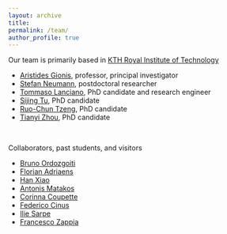 ```yaml
---
layout: archive
title: 
permalink: /team/
author_profile: true
---
```


Our team is primarily based in [KTH Royal Institute of Technology](https://www.kth.se/en)

- [Aristides Gionis](https://www.kth.se/profile/argioni), professor, principal investigator
- [Stefan Neumann](https://www.kth.se/profile/neum?l=en), postdoctoral researcher
- [Tommaso Lanciano](https://phd.uniroma1.it/web/LANCIANO-TOMMASO_nP1661409_EN.aspx), PhD candidate and research engineer
- [Sijing Tu](https://www.kth.se/profile/sijing), PhD candidate
- [Ruo-Chun Tzeng](https://www.kth.se/profile/rctzeng), PhD candidate
- [Tianyi Zhou](https://www.kth.se/profile/tzho), PhD candidate
<br/>

Collaborators, past students, and visitors

- [Bruno Ordozgoiti](https://justbruno.github.io/)
- [Florian Adriaens](https://researchportal.helsinki.fi/en/persons/florian-adriaens)
- [Han Xiao](http://xiaohan2012.github.io/)
- [Antonis Matakos](https://www.linkedin.com/in/antonis-matakos/)
- [Corinna Coupette](https://people.mpi-inf.mpg.de/~coupette/)
- [Federico Cinus](https://phd.uniroma1.it/web/FEDERICO-CINUS_nP1944916_EN.aspx)
- [Ilie Sarpe](https://iliesarpe.github.io/)
- [Francesco Zappia](https://www.linkedin.com/in/francesco-zappia-84137716b/?originalSubdomain=de)